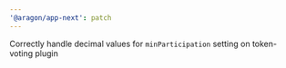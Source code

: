 ```yaml
---
'@aragon/app-next': patch
---
```


Correctly handle decimal values for `minParticipation` setting on token-voting plugin
